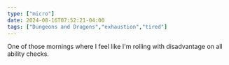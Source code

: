 ```yaml
---
type: ["micro"]
date: 2024-08-16T07:52:21-04:00
tags: ["Dungeons and Dragons","exhaustion","tired"]
---
```

One of those mornings where I feel like I'm rolling with disadvantage on all ability checks.
